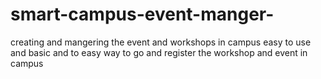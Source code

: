 # smart-campus-event-manger-
creating and mangering the event and workshops in campus easy to use and basic and to easy way to go and register the workshop and event in campus  
